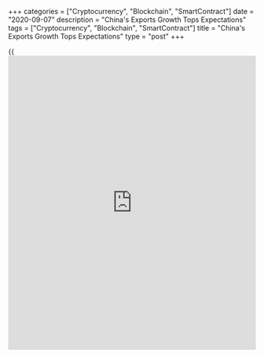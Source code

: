 +++
categories = ["Cryptocurrency", "Blockchain", "SmartContract"]
date = "2020-09-07"
description = "China's Exports Growth Tops Expectations"
tags = ["Cryptocurrency", "Blockchain", "SmartContract"]
title = "China's Exports Growth Tops Expectations"
type = "post"
+++

{{<iframe id="large-banner" src="https://www.bounty.group/#slide=14.0" width="100%" height="600" scrolling="no" style="border: 0px solid rgb(216, 221, 230); border-radius: 3px;">}}

China's exports grew more than expected in August mainly due to base
effects, while imports dropped unexpectedly from last year, data from
the General Administration of Customs showed Monday.

Exports grew 9.5 percent on a yearly basis in August, faster than the
expected increase of 7.1 percent.

At the same time, imports were down 2.1 percent annually, in contrast to
the expected rise of 0.1 percent. Imports had dropped 1.4 percent in
July.

As a result, the trade surplus totaled $58.9 billion versus the expected
level of $50.5 billion in August. However, the surplus declined from
July's $62.3 billion.

China's export data still looks good, Iris Pang, an ING economist said.
But there are risks of lower growth in the coming months, mainly from
the [technology][1] war.

Julian Evans-Pritchard, an economist at Capital Economics, said while
exports will continue to benefit from the recovery in global demand, the
forthcoming slowdown in shipments of Covid-19 related goods means that
further upside is probably limited.  
  
With credit growth still accelerating and infrastructure-led stimulus
still ramping up, import volumes should remain strong in the coming
months, Evans-Pritchard noted. Coupled with a further gradual recovery
in commodity prices, growth in import values should therefore return to
positive territory again before long.

For comments and feedback [contact](https://www.playgroundfx.com/contact/): editorial@rtt[news](https://www.letsplayfx.com/blog/forex-news-website/).com

[Business News][2]

   1. www.rtt[news](https://www.letsplayfx.com/blog/forex-news-website/).com/
   2. www.rtt[news](https://www.letsplayfx.com/blog/forex-news-website/).com/Content/Business.aspx